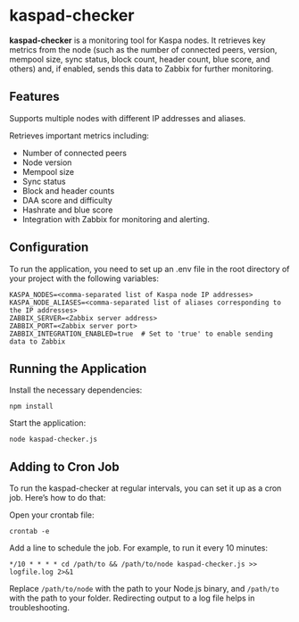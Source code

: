 # kaspad-checker

**kaspad-checker** is a monitoring tool for Kaspa nodes. It retrieves key metrics from the node (such as the number of connected peers, version, mempool size, sync status, block count, header count, blue score, and others) and, if enabled, sends this data to Zabbix for further monitoring.

## Features
Supports multiple nodes with different IP addresses and aliases.

Retrieves important metrics including:
- Number of connected peers
- Node version
- Mempool size
- Sync status
- Block and header counts
- DAA score and difficulty
- Hashrate and blue score
- Integration with Zabbix for monitoring and alerting.

## Configuration

To run the application, you need to set up an .env file in the root directory of your project with the following variables:

```
KASPA_NODES=<comma-separated list of Kaspa node IP addresses>
KASPA_NODE_ALIASES=<comma-separated list of aliases corresponding to the IP addresses>
ZABBIX_SERVER=<Zabbix server address>
ZABBIX_PORT=<Zabbix server port>
ZABBIX_INTEGRATION_ENABLED=true  # Set to 'true' to enable sending data to Zabbix
```

## Running the Application
Install the necessary dependencies:
```
npm install
```
Start the application:
```
node kaspad-checker.js
```

## Adding to Cron Job
To run the kaspad-checker at regular intervals, you can set it up as a cron job. Here’s how to do that:

Open your crontab file:

```
crontab -e
```

Add a line to schedule the job. For example, to run it every 10 minutes:

```
*/10 * * * * cd /path/to && /path/to/node kaspad-checker.js >> logfile.log 2>&1
```
Replace `/path/to/node` with the path to your Node.js binary, and `/path/to` with the path to your folder. Redirecting output to a log file helps in troubleshooting.